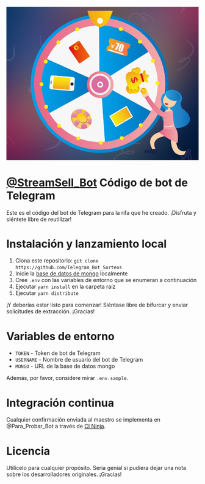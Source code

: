 [![@StreamSell_Bot](/img/ruleta.jpg?raw=true)](https://t.me/StreamSell_Bot)

# [@StreamSell_Bot](https://t.me/StreamSell_Bot) Código de bot de Telegram
Este es el código del bot de Telegram para la rifa que he creado. ¡Disfruta y siéntete libre de reutilizar!
# Instalación y lanzamiento local
1. Clona este repositorio: `git clone https://github.com/Telegram_Bot_Sorteos`
2. Inicie la [base de datos de mongo](https://www.mongodb.com/) localmente
3. Cree `.env` con las variables de entorno que se enumeran a continuación
4. Ejecutar `yarn install` en la carpeta raíz
5. Ejecutar `yarn distribute`

¡Y deberías estar listo para comenzar! Siéntase libre de bifurcar y enviar solicitudes de extracción. ¡Gracias!

# Variables de entorno
* `TOKEN` - Token de bot de Telegram
* `USERNAME` - Nombre de usuario del bot de Telegram
* `MONGO` - URL de la base de datos mongo

Además, por favor, considere mirar `.env.sample`.

# Integración continua
Cualquier confirmación enviada al maestro se implementa en @Para_Probar_Bot a través de [CI Ninja](https://github.com/backmeupplz/ci-ninja).

# Licencia
Utilícelo para cualquier propósito. Sería genial si pudiera dejar una nota sobre los desarrolladores originales. ¡Gracias!
